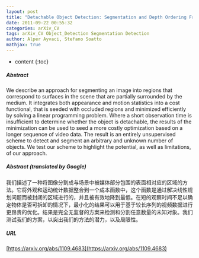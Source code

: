 ```yaml
---
layout: post
title: "Detachable Object Detection: Segmentation and Depth Ordering From Short-Baseline Video"
date: 2011-09-22 00:55:32
categories: arXiv_CV
tags: arXiv_CV Object_Detection Segmentation Detection
author: Alper Ayvaci, Stefano Soatto
mathjax: true
---
```


* content
{:toc}

##### Abstract
We describe an approach for segmenting an image into regions that correspond to surfaces in the scene that are partially surrounded by the medium. It integrates both appearance and motion statistics into a cost functional, that is seeded with occluded regions and minimized efficiently by solving a linear programming problem. Where a short observation time is insufficient to determine whether the object is detachable, the results of the minimization can be used to seed a more costly optimization based on a longer sequence of video data. The result is an entirely unsupervised scheme to detect and segment an arbitrary and unknown number of objects. We test our scheme to highlight the potential, as well as limitations, of our approach.

##### Abstract (translated by Google)
我们描述了一种将图像分割成与场景中被媒体部分包围的表面相对应的区域的方法。它将外观和运动统计数据整合到一个成本函数中，这个函数是通过解决线性规划问题而被封闭的区域进行的，并且被有效地降到最低。在短的观察时间不足以确定物体是否可拆卸的情况下，最小化的结果可以用于基于较长序列的视频数据进行更昂贵的优化。结果是完全无监督的方案来检测和分割任意数量的未知对象。我们测试我们的方案，以突出我们的方法的潜力，以及局限性。

##### URL
[https://arxiv.org/abs/1109.4683](https://arxiv.org/abs/1109.4683)

